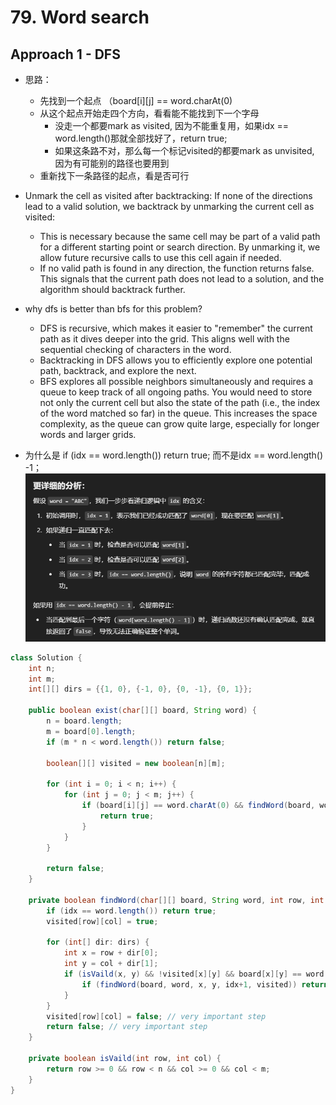 # 79. Word search

## Approach 1 - DFS

- 思路：
    - 先找到一个起点 （board[i][j] == word.charAt(0)
    - 从这个起点开始走四个方向，看看能不能找到下一个字母
        - 没走一个都要mark as visited, 因为不能重复用，如果idx == word.length()那就全部找好了，return true;
        - 如果这条路不对，那么每一个标记visited的都要mark as unvisited, 因为有可能别的路径也要用到
    - 重新找下一条路径的起点，看是否可行

- Unmark the cell as visited after backtracking: If none of the directions lead to a valid solution, we backtrack by unmarking the current cell as visited:
    - This is necessary because the same cell may be part of a valid path for a different starting point or search direction. By unmarking it, we allow future recursive calls to use this cell again if needed.
    - If no valid path is found in any direction, the function returns false. This signals that the current path does not lead to a solution, and the algorithm should backtrack further.
- why dfs is better than bfs for this problem?
    - DFS is recursive, which makes it easier to "remember" the current path as it dives deeper into the grid. This aligns well with the sequential checking of characters in the word.
    - Backtracking in DFS allows you to efficiently explore one potential path, backtrack, and explore the next.
    - BFS explores all possible neighbors simultaneously and requires a queue to keep track of all ongoing paths. You would need to store not only the current cell but also the state of the path (i.e., the index of the word matched so far) in the queue. This increases the space complexity, as the queue can grow quite large, especially for longer words and larger grids.

- 为什么是 if (idx == word.length()) return true; 而不是idx == word.length() -1；
![alt text](image-18.png)

```java
class Solution {
    int n;
    int m;
    int[][] dirs = {{1, 0}, {-1, 0}, {0, -1}, {0, 1}};
    
    public boolean exist(char[][] board, String word) {
        n = board.length;
        m = board[0].length;
        if (m * n < word.length()) return false;

        boolean[][] visited = new boolean[n][m];
        
        for (int i = 0; i < n; i++) {
            for (int j = 0; j < m; j++) {
                if (board[i][j] == word.charAt(0) && findWord(board, word, i, j, 1, visited)) {
                    return true;
                }
            }
        }

        return false;
    }

    private boolean findWord(char[][] board, String word, int row, int col, int idx, boolean[][] visited) {
        if (idx == word.length()) return true;
        visited[row][col] = true;

        for (int[] dir: dirs) {
            int x = row + dir[0];
            int y = col + dir[1];
            if (isVaild(x, y) && !visited[x][y] && board[x][y] == word.charAt(idx)) {
                if (findWord(board, word, x, y, idx+1, visited)) return true;
            }
        }
        visited[row][col] = false; // very important step
        return false; // very important step
    }

    private boolean isVaild(int row, int col) {
        return row >= 0 && row < n && col >= 0 && col < m; 
    }
}
```